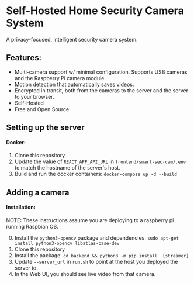 # Self-Hosted Home Security Camera System

A privacy-focused, intelligent security camera system.

## Features:
- Multi-camera support w/ minimal configuration. Supports USB cameras and the Raspberry Pi camera module.
- Motion detection that automatically saves videos.
- Encrypted in transit, both from the cameras to the server and the server to your browser.
- Self-Hosted
- Free and Open Source

## Setting up the server

#### Docker:
1. Clone this repository
2. Update the value of `REACT_APP_API_URL` in `frontend/smart-sec-cam/.env` to match the hostname of the server's host.
3. Build and run the docker containers: `docker-compose up -d --build`

## Adding a camera

#### Installation:

NOTE: These instructions assume you are deploying to a raspberry pi running Raspbian OS.

0. Install the `python3-opencv` package and dependencies: `sudo apt-get install python3-opencv libatlas-base-dev`
1. Clone this repository
2. Install the package: `cd backend && python3 -m pip install .[streamer]`
3. Update `--server_url` in `run.sh` to point at the host you deployed the server to.
4. In the Web UI, you should see live video from that camera.
